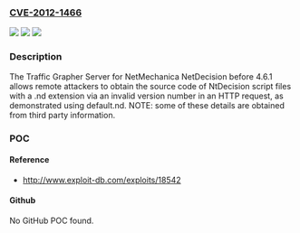 ### [CVE-2012-1466](https://cve.mitre.org/cgi-bin/cvename.cgi?name=CVE-2012-1466)
![](https://img.shields.io/static/v1?label=Product&message=n%2Fa&color=blue)
![](https://img.shields.io/static/v1?label=Version&message=n%2Fa&color=blue)
![](https://img.shields.io/static/v1?label=Vulnerability&message=n%2Fa&color=brighgreen)

### Description

The Traffic Grapher Server for NetMechanica NetDecision before 4.6.1 allows remote attackers to obtain the source code of NtDecision script files with a .nd extension via an invalid version number in an HTTP request, as demonstrated using default.nd.  NOTE: some of these details are obtained from third party information.

### POC

#### Reference
- http://www.exploit-db.com/exploits/18542

#### Github
No GitHub POC found.

